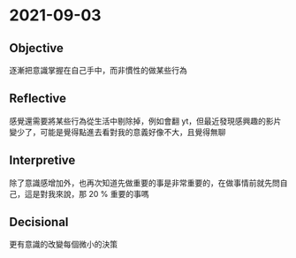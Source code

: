 # 2021-09-03

## Objective

逐漸把意識掌握在自己手中，而非慣性的做某些行為

## Reflective

感覺還需要將某些行為從生活中剔除掉，例如會翻 yt，但最近發現感興趣的影片變少了，可能是覺得點進去看對我的意義好像不大，且覺得無聊

## Interpretive

除了意識感增加外，也再次知道先做重要的事是非常重要的，在做事情前就先問自己，這是對我來說，那 20 % 重要的事嗎

## Decisional

更有意識的改變每個微小的決策
